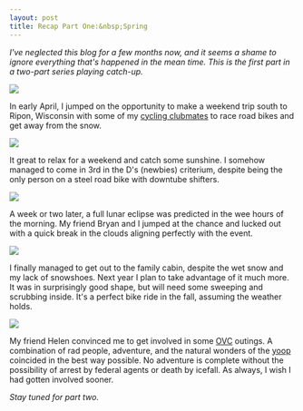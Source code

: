 ```yaml
---
layout: post
title: Recap Part One:&nbsp;Spring
---
```


*I've neglected this blog for a few months now, and it seems a shame to ignore everything that's happened in the mean time. This is the first part in a two-part series playing catch-up.*

![](http://eoisaacs.github.io/images/2014-09-11/img1.jpg)

In early April, I jumped on the opportunity to make a weekend trip south to Ripon, Wisconsin with some of my <a href="http://www.cycling.mtu.edu" target="_blank">cycling clubmates</a> to race road bikes and get away from the snow.

![](http://eoisaacs.github.io/images/2014-09-11/img2.jpg)

It great to relax for a weekend and catch some sunshine. I somehow managed to come in 3rd in the D's (newbies) criterium, despite being the only person on a steel road bike with downtube shifters.

![](http://eoisaacs.github.io/images/2014-09-11/img3.jpg)

A week or two later, a full lunar eclipse was predicted in the wee hours of the morning. My friend Bryan and I jumped at the chance and lucked out with a quick break in the clouds aligning perfectly with the event.

![](http://eoisaacs.github.io/images/2014-09-11/img4.jpg)

I finally managed to get out to the family cabin, despite the wet snow and my lack of snowshoes. Next year I plan to take advantage of it much more. It was in surprisingly good shape, but will need some sweeping and scrubbing inside. It's a perfect bike ride in the fall, assuming the weather holds.

![](http://eoisaacs.github.io/images/2014-09-11/img5.jpg)

My friend Helen convinced me to get involved in some <a href="http://www.facebook.com/mtuovc" target="_blank">OVC</a> outings. A combination of rad people, adventure, and the natural wonders of the <a href="http://www.merriam-webster.com/dictionary/yooper" target="_blank">yoop</a> coincided in the best way possible. No adventure is complete without the possibility of arrest by federal agents or death by icefall. As always, I wish I had gotten involved sooner.

*Stay tuned for part two.*



